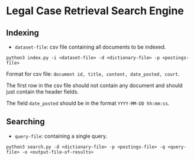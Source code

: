 # Legal Case Retrieval Search Engine

## Indexing
- `dataset-file`: csv file containing all documents to be indexed.
```
python3 index.py -i <dataset-file> -d <dictionary-file> -p <postings-file>
```
Format for csv file: `document id, title, content, date_posted, court`.

The first row in the csv file should not contain any document and should just contain the header fields.

The field `date_posted` should be in the format `YYYY-MM-DD hh:mm:ss`.

## Searching
- `query-file`: containing a single query.
```
python3 search.py -d <dictionary-file> -p <postings-file> -q <query-file> -o <output-file-of-results>
```
